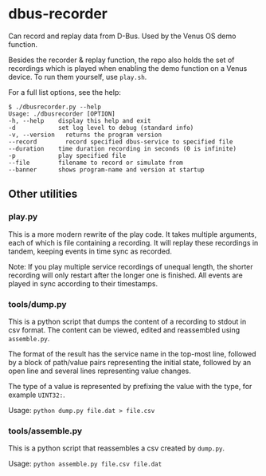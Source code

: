 # dbus-recorder
Can record and replay data from D-Bus. Used by the Venus OS demo function.

Besides the recorder & replay function, the repo also holds the set of recordings
which is played when enabling the demo function on a Venus device. To run them
yourself, use `play.sh`.

For a full list options, see the help:

```
$ ./dbusrecorder.py --help
Usage: ./dbusrecorder [OPTION]
-h, --help    display this help and exit
-d            set log level to debug (standard info)
-v, --version	returns the program version
--record	    record specified dbus-service to specified file
--duration	  time duration recording in seconds (0 is infinite)
-p            play specified file
--file        filename to record or simulate from
--banner      shows program-name and version at startup
```

## Other utilities

### play.py

This is a more modern rewrite of the play code. It takes multiple arguments,
each of which is file containing a recording. It will replay these recordings
in tandem, keeping events in time sync as recorded.

Note: If you play multiple service recordings of unequal length, the shorter
recording will only restart after the longer one is finished. All events are
played in sync according to their timestamps.

### tools/dump.py

This is a python script that dumps the content of a recording to stdout in csv
format. The content can be viewed, edited and reassembled using `assemble.py`.

The format of the result has the service name in the top-most line, followed
by a block of path/value pairs representing the initial state, followed by an
open line and several lines representing value changes.

The type of a value is represented by prefixing the value with the type, for
example `UINT32:`.

Usage: `python dump.py file.dat > file.csv`

### tools/assemble.py

This is a python script that reassembles a csv created by `dump.py`.

Usage: `python assemble.py file.csv file.dat`

